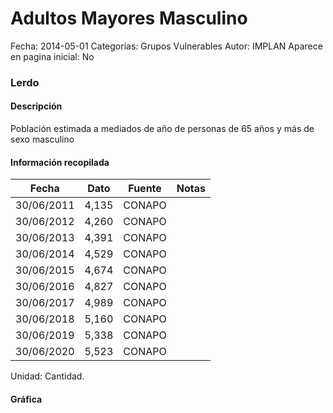 Adultos Mayores Masculino
=====

Fecha: 2014-05-01
Categorías: Grupos Vulnerables
Autor: IMPLAN
Aparece en pagina inicial: No

### Lerdo

#### Descripción

Población estimada a mediados de año de personas de 65 años y más de sexo masculino

<!-- break -->

#### Información recopilada

<table class="table table-hover table-bordered matriz">
  <thead>
    <tr><th>Fecha</th><th>Dato</th><th>Fuente</th><th>Notas</th></tr>
  </thead>
  <tbody>
    <tr><td class="centrado">30/06/2011</td><td class="derecha">4,135</td><td>CONAPO</td><td></td></tr>
    <tr><td class="centrado">30/06/2012</td><td class="derecha">4,260</td><td>CONAPO</td><td></td></tr>
    <tr><td class="centrado">30/06/2013</td><td class="derecha">4,391</td><td>CONAPO</td><td></td></tr>
    <tr><td class="centrado">30/06/2014</td><td class="derecha">4,529</td><td>CONAPO</td><td></td></tr>
    <tr><td class="centrado">30/06/2015</td><td class="derecha">4,674</td><td>CONAPO</td><td></td></tr>
    <tr><td class="centrado">30/06/2016</td><td class="derecha">4,827</td><td>CONAPO</td><td></td></tr>
    <tr><td class="centrado">30/06/2017</td><td class="derecha">4,989</td><td>CONAPO</td><td></td></tr>
    <tr><td class="centrado">30/06/2018</td><td class="derecha">5,160</td><td>CONAPO</td><td></td></tr>
    <tr><td class="centrado">30/06/2019</td><td class="derecha">5,338</td><td>CONAPO</td><td></td></tr>
    <tr><td class="centrado">30/06/2020</td><td class="derecha">5,523</td><td>CONAPO</td><td></td></tr>
  </tbody>
</table>

Unidad: Cantidad.

#### Gráfica

<div id="Morrishsoljufw" class="grafica"></div>
  <script>
  new Morris.Line({
    element: 'Morrishsoljufw',
    data: [
      { fecha: '2011-06-30', dato: 4135 },
      { fecha: '2012-06-30', dato: 4260 },
      { fecha: '2013-06-30', dato: 4391 },
      { fecha: '2014-06-30', dato: 4529 },
      { fecha: '2015-06-30', dato: 4674 },
      { fecha: '2016-06-30', dato: 4827 },
      { fecha: '2017-06-30', dato: 4989 },
      { fecha: '2018-06-30', dato: 5160 },
      { fecha: '2019-06-30', dato: 5338 },
      { fecha: '2020-06-30', dato: 5523 }
    ],
    xkey: 'fecha',
    ykeys: ['dato'],
    labels: ['Dato'],
    lineColors: ['#FF5B02'],
    xLabelFormat: function(d) {
      return d.getDate()+'/'+(d.getMonth()+1)+'/'+d.getFullYear();
    },
    dateFormat: function (ts) {
      var d = new Date(ts);
      return d.getDate() + '/' + (d.getMonth() + 1) + '/' + d.getFullYear();
    }
  });
  </script>
